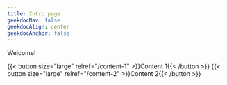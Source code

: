 ```yaml
---
title: Intro page
geekdocNav: false
geekdocAlign: center
geekdocAnchor: false
---
```


Welcome!

{{< button size="large" relref="/content-1" >}}Content 1{{< /button >}}
{{< button size="large" relref="/content-2" >}}Content 2{{< /button >}}
